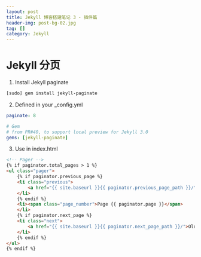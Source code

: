 ```yaml
---
layout: post
title: Jekyll 博客搭建笔记 3 - 插件篇
header-img: post-bg-02.jpg
tag: []
category: Jekyll
---
```


<style>
.post-container img {
    width: 200px;
}
</style>

# Jekyll 分页

1. Install Jekyll paginate

```sh
[sudo] gem install jekyll-paginate
```

2. Defined in your _config.yml

```yml
paginate: 8

# Gem
# from PR#40, to support local preview for Jekyll 3.0
gems: [jekyll-paginate]
```

3. Use in index.html

```html
<!-- Pager -->
{% if paginator.total_pages > 1 %}
<ul class="pager">
    {% if paginator.previous_page %}
    <li class="previous">
        <a href="{{ site.baseurl }}{{ paginator.previous_page_path }}/">&larr; Newer Posts</a>
    </li>
    {% endif %}
    <li><span class="page_number">Page {{ paginator.page }}</span>
    </li>
    {% if paginator.next_page %}
    <li class="next">
        <a href="{{ site.baseurl }}{{ paginator.next_page_path }}/">Older Posts &rarr;</a>
    </li>
    {% endif %}
</ul>
{% endif %}
```
